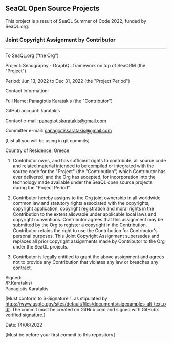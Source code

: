 ## SeaQL Open Source Projects

This project is a result of SeaQL Summer of Code 2022, funded by SeaQL.org.

### Joint Copyright Assignment by Contributor

-----

To SeaQL.org ("the Org")

Project: Seaography - GraphQL framework on top of SeaORM (the "Project")

Period: Jun 13, 2022 to Dec 31, 2022 (the "Project Period")

Contact Information:

Full Name: Panagiotis Karatakis (the "Contributor")

GitHub account: karatakis

Contact e-mail: panagiotiskaratakis@gmail.com

Committer e-mail: panagiotiskaratakis@gmail.com

[List all you will be using in git commits]

Country of Residence: Greece

1. Contributor owns, and has sufficient rights to contribute, all source code and related material intended to be compiled or integrated with the source code for the "Project" (the "Contribution") which Contributor has ever delivered, and the Org has accepted, for incorporation into the technology made available under the SeaQL open source projects during the "Project Period".

2. Contributor hereby assigns to the Org joint ownership in all worldwide common law and statutory rights associated with the copyrights, copyright application, copyright registration and moral rights in the Contribution to the extent allowable under applicable local laws and copyright conventions. Contributor agrees that this assignment may be submitted by the Org to register a copyright in the Contribution. Contributor retains the right to use the Contribution for Contributor's personal purposes. This Joint Copyright Assignment supersedes and replaces all prior copyright assignments made by Contributor to the Org under the SeaQL projects.

3. Contributor is legally entitled to grant the above assignment and agrees not to provide any Contribution that violates any law or breaches any contract.

Signed:\
/P.Karatakis/\
Panagiotis Karatakis

[Must conform to S-Signature 1. as stipulated by https://www.uspto.gov/sites/default/files/documents/sigexamples_alt_text.pdf. The commit must be created on GitHub.com and signed with GitHub’s verified signature.]

Date: 14/06/2022

[Must be before your first commit to this repository]
